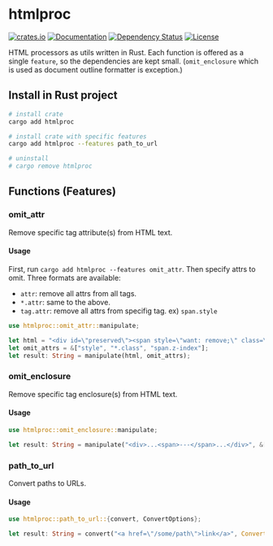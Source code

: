# htmlproc

[![crates.io](https://img.shields.io/crates/v/htmlproc?label=latest)](https://crates.io/crates/htmlproc)
[![Documentation](https://docs.rs/htmlproc/badge.svg?version=latest)](https://docs.rs/htmlproc/latest)
[![Dependency Status](https://deps.rs/crate/htmlproc/latest/status.svg)](https://deps.rs/crate/htmlproc/latest)
[![License](https://img.shields.io/github/license/nabbisen/htmlproc-rs)](https://github.com/nabbisen/htmlproc-rs/blob/main/LICENSE)

HTML processors as utils written in Rust.
Each function is offered as a single `feature`, so the dependencies are kept small. (`omit_enclosure` which is used as document outline formatter is exception.)

## Install in Rust project

```sh
# install crate
cargo add htmlproc

# install crate with specific features
cargo add htmlproc --features path_to_url

# uninstall
# cargo remove htmlproc
```

## Functions (Features)

### omit_attr

Remove specific tag attribute(s) from HTML text.

#### Usage

First, run `cargo add htmlproc --features omit_attr`. Then specify attrs to omit. Three formats are available:

- `attr`: remove all attrs from all tags.
- `*.attr`: same to the above.
- `tag.attr`: remove all attrs from specifig tag. ex) `span.style`

```rust
use htmlproc::omit_attr::manipulate;

let html = "<div id=\"preserved\"><span style=\"want: remove;\" class=\"also: wanted;\" z-index=\"1\">Content</span></div>";
let omit_attrs = &["style", "*.class", "span.z-index"];
let result: String = manipulate(html, omit_attrs);
```

### omit_enclosure

Remove specific tag enclosure(s) from HTML text.

#### Usage

```rust
use htmlproc::omit_enclosure::manipulate;

let result: String = manipulate("<div>...<span>---</span>...</div>", &["span"]);
```

### path_to_url

Convert paths to URLs.

#### Usage

```rust
use htmlproc::path_to_url::{convert, ConvertOptions};

let result: String = convert("<a href=\"/some/path\">link</a>", ConvertOptions::new("target.domain"));
```
